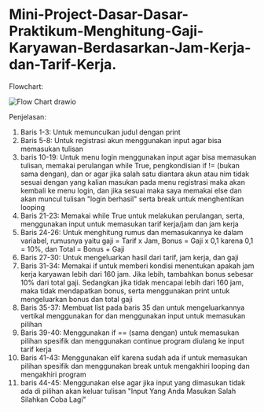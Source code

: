 # Mini-Project-Dasar-Dasar-Praktikum-Menghitung-Gaji-Karyawan-Berdasarkan-Jam-Kerja-dan-Tarif-Kerja.

Flowchart:

![Flow Chart drawio](https://github.com/user-attachments/assets/6689ce84-bbda-469a-b850-41be356140e6)

Penjelasan:
1. Baris 1-3: Untuk memunculkan judul dengan print
2. Baris 5-8: Untuk registrasi akun menggunakan input agar bisa memasukan tulisan
3. baris 10-19: Untuk menu login menggunakan input agar bisa memasukan tulisan, memakai perulangan while True, pengkondisian if != (bukan sama dengan), dan or agar jika salah satu diantara akun atau nim tidak sesuai dengan yang kalian masukan pada menu registrasi maka akan kembali ke menu login, dan jika sesuai maka saya memakai else dan akan muncul tulisan "login berhasil" serta break untuk menghentikan looping
4. Baris 21-23: Memakai while True untuk melakukan perulangan, serta, menggunakan input untuk memasukan tarif kerja/jam dan jam kerja
5. Baris 24-26: Untuk menghitung rumus dan memasukannya ke dalam variabel, rumusnya yaitu gaji = Tarif x Jam, Bonus = Gaji x 0,1 karena 0,1 = 10%, dan Total = Bonus + Gaji
6. Baris 27-30: Untuk mengeluarkan hasil dari tarif, jam kerja, dan gaji
7. Baris 31-34: Memakai if untuk memberi kondisi menentukan apakah jam kerja karyawan lebih dari 160 jam. Jika lebih, tambahkan bonus sebesar 10% dari total gaji. Sedangkan jika tidak mencapai lebih dari 160 jam, maka tidak mendapatkan bonus, serta menggunakan print untuk mengeluarkan bonus dan total gaji
8. Baris 35-37: Membuat list pada baris 35 dan untuk mengeluarkannya vertikal menggunakan for dan menggunakan input untuk memasukan pilihan
9. Baris 39-40: Menggunakan if == (sama dengan) untuk memasukan pilihan spesifik dan menggunakan continue program diulang ke input tarif kerja
10. Baris 41-43: Menggunakan elif karena sudah ada if untuk memasukan pilihan spesifik dan menggunakan break untuk mengakhiri looping dan mengakhiri program
11. baris 44-45: Menggunakan else agar jika input yang dimasukan tidak ada di pilihan akan keluar tulisan "Input Yang Anda Masukan Salah Silahkan Coba Lagi"
